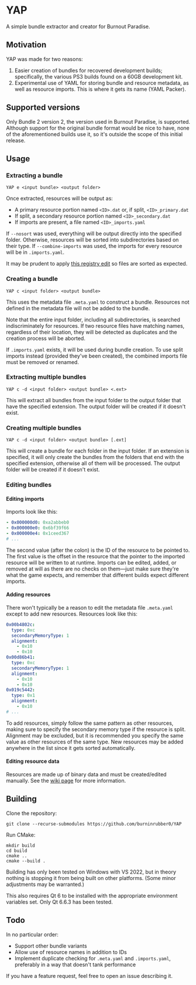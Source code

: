 # YAP
A simple bundle extractor and creator for Burnout Paradise.

## Motivation
YAP was made for two reasons:
1. Easier creation of bundles for recovered development builds; specifically, the various PS3 builds found on a 60GB development kit.
2. Experimental use of YAML for storing bundle and resource metadata, as well as resource imports. This is where it gets its name (YAML Packer).

## Supported versions
Only Bundle 2 version 2, the version used in Burnout Paradise, is supported. Although support for the original bundle format would be nice to have, none of the aforementioned builds use it, so it's outside the scope of this initial release.

## Usage
### Extracting a bundle
```
YAP e <input bundle> <output folder>
```

Once extracted, resources will be output as:
* A primary resource portion named `<ID>.dat` or, if split, `<ID>_primary.dat`
* If split, a secondary resource portion named `<ID>_secondary.dat`
* If imports are present, a file named `<ID>_imports.yaml`

If `--nosort` was used, everything will be output directly into the specified folder. Otherwise, resources will be sorted into subdirectories based on their type.
If `--combine-imports` was used, the imports for every resource will be in `.imports.yaml`.

It may be prudent to apply [this registry edit](https://superuser.com/a/1765437) so files are sorted as expected.

### Creating a bundle
```
YAP c <input folder> <output bundle>
```

This uses the metadata file `.meta.yaml` to construct a bundle. Resources not defined in the metadata file will not be added to the bundle.

Note that the entire input folder, including all subdirectories, is searched indiscriminately for resources. If two resource files have matching names, regardless of their location, they will be detected as duplicates and the creation process will be aborted.

If `.imports.yaml` exists, it will be used during bundle creation. To use split imports instead (provided they've been created), the combined imports file must be removed or renamed.

### Extracting multiple bundles
```
YAP c -d <input folder> <output bundle> <.ext>
```
This will extract all bundles from the input folder to the output folder that have the specified extension. The output folder will be created if it doesn't exist.

### Creating multiple bundles
```
YAP c -d <input folder> <output bundle> [.ext]
```
This will create a bundle for each folder in the input folder. If an extension is specified, it will only create the bundles from the folders that end with the specified extension, otherwise all of them will be processed. The output folder will be created if it doesn't exist.

### Editing bundles
#### Editing imports
Imports look like this:
```yaml
- 0x000000d0: 0xa2abbeb0
- 0x000000e0: 0x6bf39f66
- 0x000000e4: 0x1ceed367
# ...
```

The second value (after the colon) is the ID of the resource to be pointed to. The first value is the offset in the resource that the pointer to the imported resource will be written to at runtime. Imports can be edited, added, or removed at will as there are no checks on them—just make sure they're what the game expects, and remember that different builds expect different imports.

#### Adding resources
There won't typically be a reason to edit the metadata file `.meta.yaml` except to add new resources. Resources look like this:
```yaml
0x00b4802c:
  type: 0xc
  secondaryMemoryType: 1
  alignment:
    - 0x10
    - 0x10
0x00d86b41:
  type: 0xc
  secondaryMemoryType: 1
  alignment:
    - 0x10
    - 0x10
0x019c5442:
  type: 0x1
  alignment:
    - 0x10
# ...
```

To add resources, simply follow the same pattern as other resources, making sure to specify the secondary memory type if the resource is split. Alignment may be excluded, but it is recommended you specify the same value as other resources of the same type. New resources may be added anywhere in the list since it gets sorted automatically.

#### Editing resource data
Resources are made up of binary data and must be created/edited manually. See the [wiki page](https://burnout.wiki/wiki/Resource_Types) for more information.

## Building
Clone the repository:
```
git clone --recurse-submodules https://github.com/burninrubber0/YAP
```

Run CMake:
```
mkdir build
cd build
cmake ..
cmake --build .
```

Building has only been tested on Windows with VS 2022, but in theory nothing is stopping it from being built on other platforms. (Some minor adjustments may be warranted.)

This also requires Qt 6 to be installed with the appropriate environment variables set. Only Qt 6.6.3 has been tested.

## Todo
In no particular order:
* Support other bundle variants
* Allow use of resource names in addition to IDs
* Implement duplicate checking for `.meta.yaml` and `.imports.yaml`, preferably in a way that doesn't tank performance

If you have a feature request, feel free to open an issue describing it.
